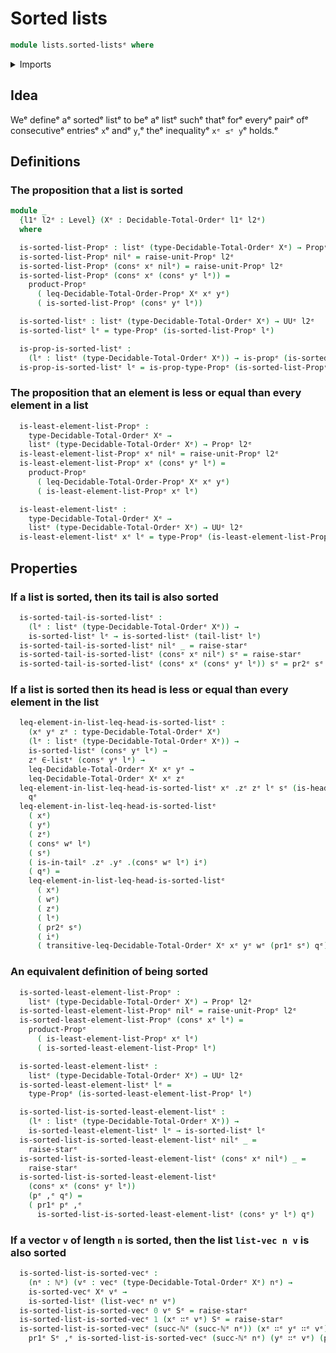 # Sorted lists

```agda
module lists.sorted-listsᵉ where
```

<details><summary>Imports</summary>

```agda
open import elementary-number-theory.natural-numbersᵉ

open import foundation.dependent-pair-typesᵉ
open import foundation.propositionsᵉ
open import foundation.unit-typeᵉ
open import foundation.universe-levelsᵉ

open import linear-algebra.vectorsᵉ

open import lists.arraysᵉ
open import lists.listsᵉ
open import lists.sorted-vectorsᵉ

open import order-theory.decidable-total-ordersᵉ
```

</details>

## Idea

Weᵉ defineᵉ aᵉ sortedᵉ listᵉ to beᵉ aᵉ listᵉ suchᵉ thatᵉ forᵉ everyᵉ pairᵉ ofᵉ consecutiveᵉ
entriesᵉ `x`ᵉ andᵉ `y`,ᵉ theᵉ inequalityᵉ `xᵉ ≤ᵉ y`ᵉ holds.ᵉ

## Definitions

### The proposition that a list is sorted

```agda
module _
  {l1ᵉ l2ᵉ : Level} (Xᵉ : Decidable-Total-Orderᵉ l1ᵉ l2ᵉ)
  where

  is-sorted-list-Propᵉ : listᵉ (type-Decidable-Total-Orderᵉ Xᵉ) → Propᵉ l2ᵉ
  is-sorted-list-Propᵉ nilᵉ = raise-unit-Propᵉ l2ᵉ
  is-sorted-list-Propᵉ (consᵉ xᵉ nilᵉ) = raise-unit-Propᵉ l2ᵉ
  is-sorted-list-Propᵉ (consᵉ xᵉ (consᵉ yᵉ lᵉ)) =
    product-Propᵉ
      ( leq-Decidable-Total-Order-Propᵉ Xᵉ xᵉ yᵉ)
      ( is-sorted-list-Propᵉ (consᵉ yᵉ lᵉ))

  is-sorted-listᵉ : listᵉ (type-Decidable-Total-Orderᵉ Xᵉ) → UUᵉ l2ᵉ
  is-sorted-listᵉ lᵉ = type-Propᵉ (is-sorted-list-Propᵉ lᵉ)

  is-prop-is-sorted-listᵉ :
    (lᵉ : listᵉ (type-Decidable-Total-Orderᵉ Xᵉ)) → is-propᵉ (is-sorted-listᵉ lᵉ)
  is-prop-is-sorted-listᵉ lᵉ = is-prop-type-Propᵉ (is-sorted-list-Propᵉ lᵉ)
```

### The proposition that an element is less or equal than every element in a list

```agda
  is-least-element-list-Propᵉ :
    type-Decidable-Total-Orderᵉ Xᵉ →
    listᵉ (type-Decidable-Total-Orderᵉ Xᵉ) → Propᵉ l2ᵉ
  is-least-element-list-Propᵉ xᵉ nilᵉ = raise-unit-Propᵉ l2ᵉ
  is-least-element-list-Propᵉ xᵉ (consᵉ yᵉ lᵉ) =
    product-Propᵉ
      ( leq-Decidable-Total-Order-Propᵉ Xᵉ xᵉ yᵉ)
      ( is-least-element-list-Propᵉ xᵉ lᵉ)

  is-least-element-listᵉ :
    type-Decidable-Total-Orderᵉ Xᵉ →
    listᵉ (type-Decidable-Total-Orderᵉ Xᵉ) → UUᵉ l2ᵉ
  is-least-element-listᵉ xᵉ lᵉ = type-Propᵉ (is-least-element-list-Propᵉ xᵉ lᵉ)
```

## Properties

### If a list is sorted, then its tail is also sorted

```agda
  is-sorted-tail-is-sorted-listᵉ :
    (lᵉ : listᵉ (type-Decidable-Total-Orderᵉ Xᵉ)) →
    is-sorted-listᵉ lᵉ → is-sorted-listᵉ (tail-listᵉ lᵉ)
  is-sorted-tail-is-sorted-listᵉ nilᵉ _ = raise-starᵉ
  is-sorted-tail-is-sorted-listᵉ (consᵉ xᵉ nilᵉ) sᵉ = raise-starᵉ
  is-sorted-tail-is-sorted-listᵉ (consᵉ xᵉ (consᵉ yᵉ lᵉ)) sᵉ = pr2ᵉ sᵉ
```

### If a list is sorted then its head is less or equal than every element in the list

```agda
  leq-element-in-list-leq-head-is-sorted-listᵉ :
    (xᵉ yᵉ zᵉ : type-Decidable-Total-Orderᵉ Xᵉ)
    (lᵉ : listᵉ (type-Decidable-Total-Orderᵉ Xᵉ)) →
    is-sorted-listᵉ (consᵉ yᵉ lᵉ) →
    zᵉ ∈-listᵉ (consᵉ yᵉ lᵉ) →
    leq-Decidable-Total-Orderᵉ Xᵉ xᵉ yᵉ →
    leq-Decidable-Total-Orderᵉ Xᵉ xᵉ zᵉ
  leq-element-in-list-leq-head-is-sorted-listᵉ xᵉ .zᵉ zᵉ lᵉ sᵉ (is-headᵉ .zᵉ lᵉ) qᵉ =
    qᵉ
  leq-element-in-list-leq-head-is-sorted-listᵉ
    ( xᵉ)
    ( yᵉ)
    ( zᵉ)
    ( consᵉ wᵉ lᵉ)
    ( sᵉ)
    ( is-in-tailᵉ .zᵉ .yᵉ .(consᵉ wᵉ lᵉ) iᵉ)
    ( qᵉ) =
    leq-element-in-list-leq-head-is-sorted-listᵉ
      ( xᵉ)
      ( wᵉ)
      ( zᵉ)
      ( lᵉ)
      ( pr2ᵉ sᵉ)
      ( iᵉ)
      ( transitive-leq-Decidable-Total-Orderᵉ Xᵉ xᵉ yᵉ wᵉ (pr1ᵉ sᵉ) qᵉ)
```

### An equivalent definition of being sorted

```agda
  is-sorted-least-element-list-Propᵉ :
    listᵉ (type-Decidable-Total-Orderᵉ Xᵉ) → Propᵉ l2ᵉ
  is-sorted-least-element-list-Propᵉ nilᵉ = raise-unit-Propᵉ l2ᵉ
  is-sorted-least-element-list-Propᵉ (consᵉ xᵉ lᵉ) =
    product-Propᵉ
      ( is-least-element-list-Propᵉ xᵉ lᵉ)
      ( is-sorted-least-element-list-Propᵉ lᵉ)

  is-sorted-least-element-listᵉ :
    listᵉ (type-Decidable-Total-Orderᵉ Xᵉ) → UUᵉ l2ᵉ
  is-sorted-least-element-listᵉ lᵉ =
    type-Propᵉ (is-sorted-least-element-list-Propᵉ lᵉ)

  is-sorted-list-is-sorted-least-element-listᵉ :
    (lᵉ : listᵉ (type-Decidable-Total-Orderᵉ Xᵉ)) →
    is-sorted-least-element-listᵉ lᵉ → is-sorted-listᵉ lᵉ
  is-sorted-list-is-sorted-least-element-listᵉ nilᵉ _ =
    raise-starᵉ
  is-sorted-list-is-sorted-least-element-listᵉ (consᵉ xᵉ nilᵉ) _ =
    raise-starᵉ
  is-sorted-list-is-sorted-least-element-listᵉ
    (consᵉ xᵉ (consᵉ yᵉ lᵉ))
    (pᵉ ,ᵉ qᵉ) =
    ( pr1ᵉ pᵉ ,ᵉ
      is-sorted-list-is-sorted-least-element-listᵉ (consᵉ yᵉ lᵉ) qᵉ)
```

### If a vector `v` of length `n` is sorted, then the list `list-vec n v` is also sorted

```agda
  is-sorted-list-is-sorted-vecᵉ :
    (nᵉ : ℕᵉ) (vᵉ : vecᵉ (type-Decidable-Total-Orderᵉ Xᵉ) nᵉ) →
    is-sorted-vecᵉ Xᵉ vᵉ →
    is-sorted-listᵉ (list-vecᵉ nᵉ vᵉ)
  is-sorted-list-is-sorted-vecᵉ 0 vᵉ Sᵉ = raise-starᵉ
  is-sorted-list-is-sorted-vecᵉ 1 (xᵉ ∷ᵉ vᵉ) Sᵉ = raise-starᵉ
  is-sorted-list-is-sorted-vecᵉ (succ-ℕᵉ (succ-ℕᵉ nᵉ)) (xᵉ ∷ᵉ yᵉ ∷ᵉ vᵉ) Sᵉ =
    pr1ᵉ Sᵉ ,ᵉ is-sorted-list-is-sorted-vecᵉ (succ-ℕᵉ nᵉ) (yᵉ ∷ᵉ vᵉ) (pr2ᵉ Sᵉ)
```